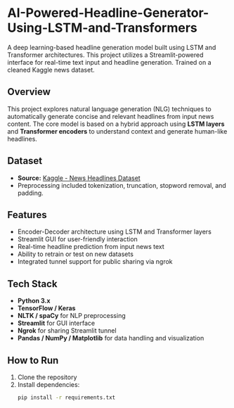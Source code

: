 # AI-Powered-Headline-Generator-Using-LSTM-and-Transformers

A deep learning-based headline generation model built using LSTM and Transformer architectures. This project utilizes a Streamlit-powered interface for real-time text input and headline generation. Trained on a cleaned Kaggle news dataset.

## Overview

This project explores natural language generation (NLG) techniques to automatically generate concise and relevant headlines from input news content. The core model is based on a hybrid approach using **LSTM layers** and **Transformer encoders** to understand context and generate human-like headlines.

## Dataset

- **Source:** [Kaggle - News Headlines Dataset](https://www.kaggle.com/)  
- Preprocessing included tokenization, truncation, stopword removal, and padding.

## Features

- Encoder-Decoder architecture using LSTM and Transformer layers
- Streamlit GUI for user-friendly interaction
- Real-time headline prediction from input news text
- Ability to retrain or test on new datasets
- Integrated tunnel support for public sharing via ngrok

## Tech Stack

- **Python 3.x**
- **TensorFlow / Keras**
- **NLTK / spaCy** for NLP preprocessing
- **Streamlit** for GUI interface
- **Ngrok** for sharing Streamlit tunnel
- **Pandas / NumPy / Matplotlib** for data handling and visualization

## How to Run

1. Clone the repository
2. Install dependencies:
   ```bash
   pip install -r requirements.txt
